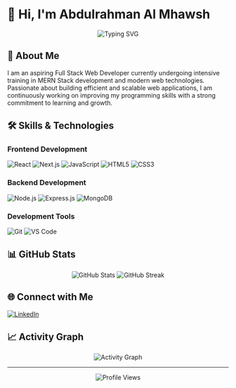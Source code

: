 # 👋 Hi, I'm Abdulrahman Al Mhawsh

<div align="center">
  <img src="https://readme-typing-svg.herokuapp.com?font=Fira+Code&weight=500&size=25&pause=1000&color=4ECDC4&center=true&vCenter=true&random=false&width=435&lines=Full+Stack+Web+Developer;MERN+Stack+Specialist;React+Developer" alt="Typing SVG" />
</div>

## 🚀 About Me

I am an aspiring Full Stack Web Developer currently undergoing intensive training in MERN Stack development and modern web technologies. Passionate about building efficient and scalable web applications, I am continuously working on improving my programming skills with a strong commitment to learning and growth.

## 🛠️ Skills & Technologies

### Frontend Development

![React](https://img.shields.io/badge/-React-61DAFB?style=for-the-badge&logo=react&logoColor=black)
![Next.js](https://img.shields.io/badge/-Next.js-000000?style=for-the-badge&logo=next.js&logoColor=white)
![JavaScript](https://img.shields.io/badge/-JavaScript-F7DF1E?style=for-the-badge&logo=javascript&logoColor=black)
![HTML5](https://img.shields.io/badge/-HTML5-E34F26?style=for-the-badge&logo=html5&logoColor=white)
![CSS3](https://img.shields.io/badge/-CSS3-1572B6?style=for-the-badge&logo=css3&logoColor=white)

### Backend Development

![Node.js](https://img.shields.io/badge/-Node.js-339933?style=for-the-badge&logo=node.js&logoColor=white)
![Express.js](https://img.shields.io/badge/-Express.js-000000?style=for-the-badge&logo=express&logoColor=white)
![MongoDB](https://img.shields.io/badge/-MongoDB-47A248?style=for-the-badge&logo=mongodb&logoColor=white)

### Development Tools

![Git](https://img.shields.io/badge/-Git-F05032?style=for-the-badge&logo=git&logoColor=white)
![VS Code](https://img.shields.io/badge/-VS%20Code-007ACC?style=for-the-badge&logo=visual-studio-code&logoColor=white)

## 📊 GitHub Stats

<div align="center">
  <img src="https://github-readme-stats.vercel.app/api?username=AbdulrahmanAlMhawsh&show_icons=true&theme=react&hide_border=true&bg_color=0D1117" alt="GitHub Stats" />
  <img src="https://github-readme-streak-stats.herokuapp.com/?user=AbdulrahmanAlMhawsh&theme=react&hide_border=true&bg_color=0D1117" alt="GitHub Streak" />
  </div>

## 🌐 Connect with Me

[![LinkedIn](https://img.shields.io/badge/-LinkedIn-0077B5?style=for-the-badge&logo=linkedin&logoColor=white)](https://www.linkedin.com/in/abdulrahman-al-mhawsh/)

## 📈 Activity Graph

<div align="center">
  <img src="https://github-readme-activity-graph.vercel.app/graph?username=AbdulrahmanAlMhawsh&theme=react-dark&hide_border=true" alt="Activity Graph" />
</div>

---

<div align="center">
<img src="https://komarev.com/ghpvc/?username=AbdulrahmanAlMhawsh&color=4ecdc4&style=for-the-badge" alt="Profile Views" />
</div>
